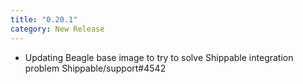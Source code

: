 ```yaml
---
title: "0.20.1"
category: New Release
---
```

  - Updating Beagle base image to try to solve Shippable integration problem Shippable/support#4542



